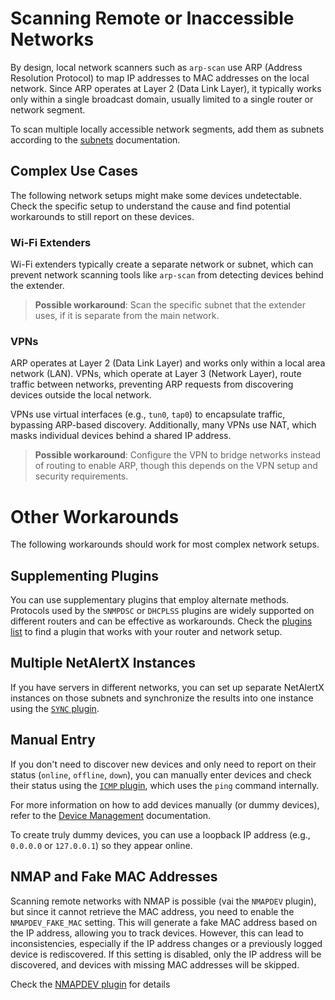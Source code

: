 # Scanning Remote or Inaccessible Networks

By design, local network scanners such as `arp-scan` use ARP (Address Resolution Protocol) to map IP addresses to MAC addresses on the local network. Since ARP operates at Layer 2 (Data Link Layer), it typically works only within a single broadcast domain, usually limited to a single router or network segment.

To scan multiple locally accessible network segments, add them as subnets according to the [subnets](https://github.com/jokob-sk/NetAlertX/blob/main/docs/SUBNETS.md) documentation.

## Complex Use Cases

The following network setups might make some devices undetectable. Check the specific setup to understand the cause and find potential workarounds to still report on these devices.

### Wi-Fi Extenders

Wi-Fi extenders typically create a separate network or subnet, which can prevent network scanning tools like `arp-scan` from detecting devices behind the extender.

> **Possible workaround**: Scan the specific subnet that the extender uses, if it is separate from the main network.

### VPNs

ARP operates at Layer 2 (Data Link Layer) and works only within a local area network (LAN). VPNs, which operate at Layer 3 (Network Layer), route traffic between networks, preventing ARP requests from discovering devices outside the local network.

VPNs use virtual interfaces (e.g., `tun0`, `tap0`) to encapsulate traffic, bypassing ARP-based discovery. Additionally, many VPNs use NAT, which masks individual devices behind a shared IP address.

> **Possible workaround**: Configure the VPN to bridge networks instead of routing to enable ARP, though this depends on the VPN setup and security requirements.

# Other Workarounds

The following workarounds should work for most complex network setups.

## Supplementing Plugins

You can use supplementary plugins that employ alternate methods. Protocols used by the `SNMPDSC` or `DHCPLSS` plugins are widely supported on different routers and can be effective as workarounds. Check the [plugins list](https://github.com/jokob-sk/NetAlertX/blob/main/front/plugins/README.md) to find a plugin that works with your router and network setup.

## Multiple NetAlertX Instances

If you have servers in different networks, you can set up separate NetAlertX instances on those subnets and synchronize the results into one instance using the [`SYNC` plugin](https://github.com/jokob-sk/NetAlertX/tree/main/front/plugins/sync).

## Manual Entry

If you don't need to discover new devices and only need to report on their status (`online`, `offline`, `down`), you can manually enter devices and check their status using the [`ICMP` plugin](https://github.com/jokob-sk/NetAlertX/blob/main/front/plugins/icmp_scan/), which uses the `ping` command internally.

For more information on how to add devices manually (or dummy devices), refer to the [Device Management](https://github.com/jokob-sk/NetAlertX/blob/main/docs/DEVICE_MANAGEMENT.md) documentation.

To create truly dummy devices, you can use a loopback IP address (e.g., `0.0.0.0` or `127.0.0.1`) so they appear online.

## NMAP and Fake MAC Addresses

Scanning remote networks with NMAP is possible (vai the `NMAPDEV` plugin), but since it cannot retrieve the MAC address, you need to enable the `NMAPDEV_FAKE_MAC` setting. This will generate a fake MAC address based on the IP address, allowing you to track devices. However, this can lead to inconsistencies, especially if the IP address changes or a previously logged device is rediscovered. If this setting is disabled, only the IP address will be discovered, and devices with missing MAC addresses will be skipped.

Check the [NMAPDEV plugin](https://github.com/jokob-sk/NetAlertX/tree/main/front/plugins/nmap_dev_scan) for details
